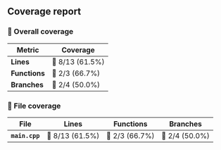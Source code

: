 ## Coverage report

### 📂 Overall coverage

| Metric        | Coverage |
|---------------|----------|
| **Lines**     | 🔴 8/13 (61.5%) |
| **Functions** | 🔴 2/3 (66.7%) |
| **Branches**  | 🔴 2/4 (50.0%) |

### 📄 File coverage

| File                   | Lines | Functions | Branches |
|------------------------|-------|-----------|----------|
| **`main.cpp`** | 🔴 8/13 (61.5%) | 🔴 2/3 (66.7%) | 🔴 2/4 (50.0%) |
